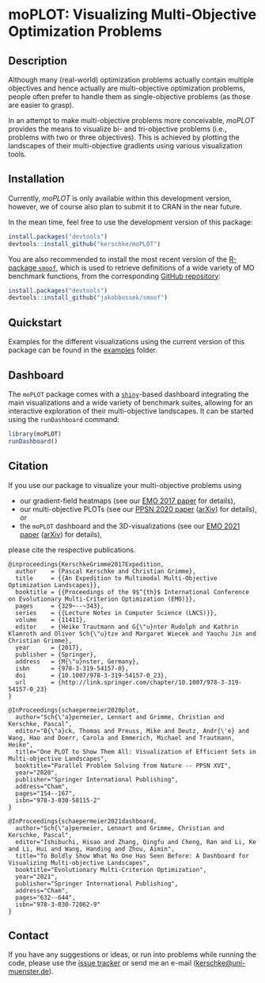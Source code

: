 # moPLOT: Visualizing Multi-Objective Optimization Problems

## Description

Although many (real-world) optimization problems actually contain multiple objectives and
hence actually are multi-objective optimization problems, people often prefer to handle
them as single-objective problems (as those are easier to grasp).

In an attempt to make multi-objective problems more conceivable, *moPLOT* provides the
means to visualize bi- and tri-objective problems (i.e., problems with two or three
objectives). This is achieved by plotting the landscapes of their multi-objective gradients
using various visualization tools.


## Installation

Currently, *moPLOT* is only available within this development version, however, we of
course also plan to submit it to CRAN in the near future.

In the mean time, feel free to use the development version of this package:

```r
install.packages("devtools")
devtools::install_github("kerschke/moPLOT")
```

You are also recommended to install the most recent version of the
[R-package `smoof`](http://jakobbossek.github.io/smoof/), which is used to retrieve
definitions of a wide variety of MO benchmark functions, from the corresponding
[GitHub repository](https://github.com/jakobbossek/smoof):

```r
install.packages("devtools")
devtools::install_github("jakobbossek/smoof")
```

## Quickstart

Examples for the different visualizations using the current version of this package can be found in the [examples](/examples) folder.

## Dashboard

The `moPLOT` package comes with a [`shiny`](https://shiny.rstudio.com)-based dashboard integrating the main visualizations and a wide variety of benchmark suites, allowing for an interactive exploration of their multi-objective landscapes. It can be started using the `runDashboard` command:

```r
library(moPLOT)
runDashboard()
```

## Citation

If you use our package to visualize your multi-objective problems using
* our gradient-field heatmaps (see our [EMO 2017 paper](http://link.springer.com/chapter/10.1007/978-3-319-54157-0_23) for details),
* our multi-objective PLOTs (see our [PPSN 2020 paper](https://link.springer.com/chapter/10.1007%2F978-3-030-58115-2_11) ([arXiv](https://arxiv.org/abs/2006.11547)) for details), or
* the `moPLOT` dashboard and the 3D-visualizations (see our [EMO 2021 paper](https://link.springer.com/chapter/10.1007/978-3-030-72062-9_50) ([arXiv](https://arxiv.org/abs/2011.14395)) for details),

please cite the respective publications.

```
@inproceedings{KerschkeGrimme2017Expedition,
  author    = {Pascal Kerschke and Christian Grimme},
  title     = {{An Expedition to Multimodal Multi-Objective Optimization Landscapes}},
  booktitle = {{Proceedings of the 9$^{th}$ International Conference on Evolutionary Multi-Criterion Optimization (EMO)}},
  pages     = {329~--~343},
  series    = {{Lecture Notes in Computer Science (LNCS)}},
  volume    = {11411},
  editor    = {Heike Trautmann and G{\"u}nter Rudolph and Kathrin Klamroth and Oliver Sch{\"u}tze and Margaret Wiecek and Yaochu Jin and Christian Grimme},
  year      = {2017},
  publisher = {Springer},
  address   = {M{\"u}nster, Germany},
  isbn      = {978-3-319-54157-0},
  doi       = {10.1007/978-3-319-54157-0_23},
  url       = {http://link.springer.com/chapter/10.1007/978-3-319-54157-0_23}
}

@InProceedings{schaepermeier2020plot,
  author="Sch{\"a}permeier, Lennart and Grimme, Christian and Kerschke, Pascal",
  editor="B{\"a}ck, Thomas and Preuss, Mike and Deutz, Andr{\'e} and Wang, Hao and Doerr, Carola and Emmerich, Michael and Trautmann, Heike",
  title="One PLOT to Show Them All: Visualization of Efficient Sets in Multi-objective Landscapes",
  booktitle="Parallel Problem Solving from Nature -- PPSN XVI",
  year="2020",
  publisher="Springer International Publishing",
  address="Cham",
  pages="154--167",
  isbn="978-3-030-58115-2"
}

@InProceedings{schaepermeier2021dashboard,
  author="Sch{\"a}permeier, Lennart and Grimme, Christian and Kerschke, Pascal",
  editor="Ishibuchi, Hisao and Zhang, Qingfu and Cheng, Ran and Li, Ke and Li, Hui and Wang, Handing and Zhou, Aimin",
  title="To Boldly Show What No One Has Seen Before: A Dashboard for Visualizing Multi-objective Landscapes",
  booktitle="Evolutionary Multi-Criterion Optimization",
  year="2021",
  publisher="Springer International Publishing",
  address="Cham",
  pages="632--644",
  isbn="978-3-030-72062-9"
}
```

## Contact

If you have any suggestions or ideas, or run into problems while running the code, please
use the [issue tracker](https://github.com/kerschke/moPLOT/issues) or send me an e-mail (<kerschke@uni-muenster.de>).
